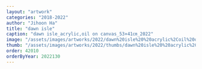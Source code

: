```yaml
---
layout: "artwork"
categories: "2018-2022"
author: "Jihoon Ha"
title: "dawn isle"
caption: "dawn isle_acrylic,oil on canvas_53×41㎝_2022"
image: "/assets/images/artworks/2022/dawn%20isle%20%20acrylic%2Coil%20on%20canvas%2053x41cm%20%202022.jpg"
thumb: "/assets/images/artworks/2022/thumbs/dawn%20isle%20%20acrylic%2Coil%20on%20canvas%2053x41cm%20%202022.jpg"
order: 42010
orderByYear: 2022130
---
```

